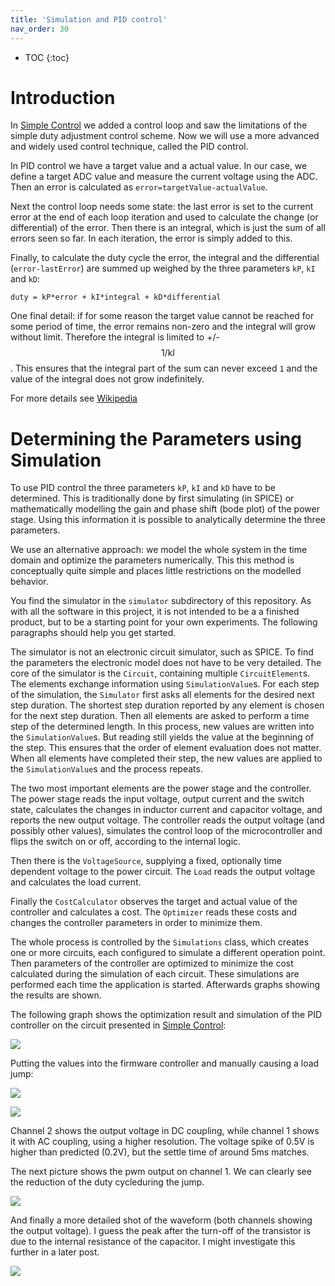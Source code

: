 ```yaml
---
title: 'Simulation and PID control'
nav_order: 30
---
```


* TOC
{:toc}

# Introduction
In  [Simple Control](../020_SimpleControl/SimpleControl.md) we added a control loop and saw the limitations of the simple duty adjustment control scheme. Now we will use a more advanced and widely used control technique, called the PID control.

In PID control we have a target value and a actual value. In our case, we define a target ADC value and measure the current voltage using the ADC. Then an error is calculated as `error=targetValue-actualValue`.

Next the control loop needs some state: the last error is set to the current error at the end of each loop iteration and used to calculate the change (or differential) of the error. Then there is an integral, which is just the sum of all errors seen so far. In each iteration, the error is simply added to this. 

Finally, to calculate the duty cycle the error, the integral and the differential (`error-lastError`) are summed up weighed by the three parameters `kP`, `kI` and `kD`:

    duty = kP*error + kI*integral + kD*differential

One final detail: if for some reason the target value cannot be reached for some period of time, the error remains non-zero and the integral will grow without limit. Therefore the integral is limited to +/- $$1/\text{kI}$$. This ensures that the integral part of the sum can never exceed `1` and the value of the integral does not grow indefinitely.

For more details see [Wikipedia](https://en.wikipedia.org/wiki/PID_controller)

# Determining the Parameters using Simulation
To use PID control the three parameters `kP`, `kI` and `kD` have to be determined. This is traditionally done by first simulating (in SPICE) or mathematically modelling the gain and phase shift (bode plot) of the power stage. Using this information it is possible to analytically determine the three parameters.

We use an alternative approach: we model the whole system in the time domain and optimize the parameters numerically. This this method is conceptually quite simple and places little restrictions on the modelled behavior.

You find the simulator in the `simulator` subdirectory of this repository. As with all the software in this project, it is not intended to be a a finished product, but to be a starting point for your own experiments. The following paragraphs should help you get started.

The simulator is not an electronic circuit simulator, such as SPICE. To find the parameters the electronic model does not have to be very detailed. The core of the simulator is the `Circuit`, containing multiple `CircuitElement`s. The elements exchange information using `SimulationValue`s. For each step of the simulation, the `Simulator` first asks all elements for the desired next step duration. The shortest step duration reported by any element is chosen for the next step duration. Then all elements are asked to perform a time step of the determined length. In this process, new values are written into the `SimulationValue`s. But reading still yields the value at the beginning of the step. This ensures that the order of element evaluation does not matter. When all elements have completed their step, the new values are applied to the `SimulationValue`s and the process repeats. 

The two most important elements are the power stage and the controller. The power stage reads the input voltage, output current and the switch state, calculates the changes in inductor current and capacitor voltage, and reports the new output voltage. The controller reads the output voltage (and possibly other values), simulates the control loop of the microcontroller and flips the switch on or off, according to the internal logic. 

Then there is the `VoltageSource`, supplying a fixed, optionally time dependent voltage to the power circuit. The `Load` reads the output voltage and calculates the load current. 

Finally the `CostCalculator` observes the target and actual value of the controller and calculates a cost. The `Optimizer` reads these costs and changes the controller parameters in order to minimize them.

The whole process is controlled by the `Simulations` class, which creates one or more circuits, each configured to simulate a different operation point. Then parameters of the controller are optimized to minimize the cost calculated during the simulation of each circuit. These simulations are performed each time the application is started. Afterwards graphs showing the results are shown.

The following graph shows the optimization result and simulation of the PID controller on the circuit presented in [Simple Control](../020_SimpleControl/SimpleControl.md):

![](simulation.png)

Putting the values into the firmware controller and manually causing a load jump:

![](controller.png)

![](loadJumpVoltage.bmp)

Channel 2 shows the output voltage in DC coupling, while channel 1 shows it with AC coupling, using a higher resolution. The voltage spike of 0.5V is higher than predicted (0.2V), but the settle time of around 5ms matches.

The next picture shows the pwm output on channel 1. We can clearly see the reduction of the duty cycleduring the jump.

![](loadJumpDuty.bmp)

And finally a more detailed shot of the waveform (both channels showing the output voltage). I guess the peak after the turn-off of the transistor is due to the internal resistance of the capacitor. I might investigate this further in a later post.

![](detailWaveform.bmp)